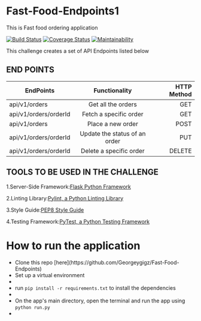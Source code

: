 # Fast-Food-Endpoints1
This is Fast food ordering application

[![Build Status](https://travis-ci.com/Georgeygigz/Fast-Food-Endpoints1.svg?branch=master)](https://travis-ci.com/Georgeygigz/Fast-Food-Endpoints1)  [![Coverage Status](https://coveralls.io/repos/github/Georgeygigz/Fast-Food-Endpoints1/badge.svg?branch=master)](https://coveralls.io/github/Georgeygigz/Fast-Food-Endpoints1?branch=master)  [![Maintainability](https://api.codeclimate.com/v1/badges/a99a88d28ad37a79dbf6/maintainability)](https://codeclimate.com/github/codeclimate/codeclimate/maintainability)


This challenge creates a set of API Endpoints listed below

## END POINTS
| EndPoints       | Functionality  | HTTP Method  |
| ------------- |:-------------:| -----:|
| api/v1/orders | Get all the orders | GET |
| api/v1/orders/orderId| Fetch a specific order |GET
| api/v1/orders | Place a new order| POST |
| api/v1/orders/orderId | Update the status of an order| PUT |
| api/v1/orders/orderId | Delete a specific order| DELETE |

## TOOLS TO BE USED IN THE CHALLENGE
1.Server-Side Framework:[Flask Python Framework](http://flask.pocoo.org/)

2.Linting Library:[Pylint, a Python Linting Library](https://www.pylint.org/)

3.Style Guide:[PEP8 Style Guide](https://www.python.org/dev/peps/pep-0008/)

4.Testing Framework:[PyTest, a Python Testing Framework](https://docs.pytest.org/en/latest/)

# How to run the application
<ul>
  <li>Clone this repo [here](https://github.com/Georgeygigz/Fast-Food-Endpoints)</li>
   <li>Set up a virtual environment<li>
   <li>run <code>pip install -r requirements.txt</code> to install the dependencies<li>
   <li>On the app's main directory, open the terminal and run the app using <code>python run.py</code><li>
</ul>
 
